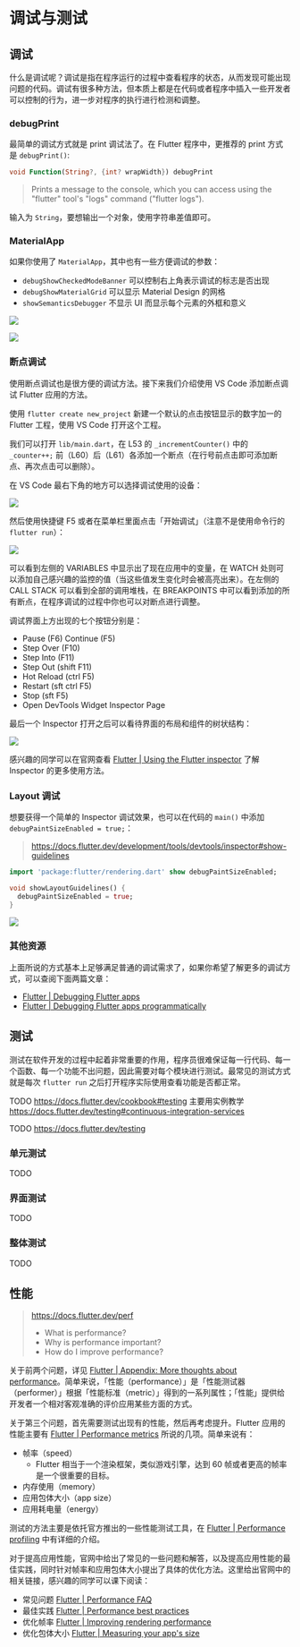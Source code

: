 # 调试与测试

## 调试

什么是调试呢？调试是指在程序运行的过程中查看程序的状态，从而发现可能出现问题的代码。调试有很多种方法，但本质上都是在代码或者程序中插入一些开发者可以控制的行为，进一步对程序的执行进行检测和调整。

### debugPrint

最简单的调试方式就是 print 调试法了。在 Flutter 程序中，更推荐的 print 方式是 `debugPrint()`:

```dart
void Function(String?, {int? wrapWidth}) debugPrint
```

> Prints a message to the console, which you can access using the "flutter" tool's "logs" command ("flutter logs").

输入为 `String`，要想输出一个对象，使用字符串差值即可。

### MaterialApp

如果你使用了 `MaterialApp`，其中也有一些方便调试的参数：

- `debugShowCheckedModeBanner` 可以控制右上角表示调试的标志是否出现
- `debugShowMaterialGrid` 可以显示 Material Design 的网格
- `showSemanticsDebugger` 不显示 UI 而显示每个元素的外框和意义

![](images-debug/debugShowMaterialGrid.png)

![](images-debug/showSemanticsDebugger.png)

### 断点调试

使用断点调试也是很方便的调试方法。接下来我们介绍使用 VS Code 添加断点调试 Flutter 应用的方法。

使用 `flutter create new_project` 新建一个默认的点击按钮显示的数字加一的 Flutter 工程，使用 VS Code 打开这个工程。

我们可以打开 `lib/main.dart`，在 L53 的 `_incrementCounter()` 中的 `_counter++;` 前（L60）后（L61）各添加一个断点（在行号前点击即可添加断点、再次点击可以删除）。

在 VS Code 最右下角的地方可以选择调试使用的设备：

![](images-debug/select-device.png)

然后使用快捷键 F5 或者在菜单栏里面点击「开始调试」（注意不是使用命令行的 `flutter run`）：

![](images-debug/debug.png)

可以看到左侧的 VARIABLES 中显示出了现在应用中的变量，在 WATCH 处则可以添加自己感兴趣的监控的值（当这些值发生变化时会被高亮出来）。在左侧的 CALL STACK 可以看到全部的调用堆栈，在 BREAKPOINTS 中可以看到添加的所有断点，在程序调试的过程中你也可以对断点进行调整。

调试界面上方出现的七个按钮分别是：

- Pause (F6) Continue (F5)
- Step Over (F10)
- Step Into (F11)
- Step Out (shift F11)
- Hot Reload (ctrl F5)
- Restart (sft ctrl F5)
- Stop (sft F5)
- Open DevTools Widget Inspector Page

最后一个 Inspector 打开之后可以看待界面的布局和组件的树状结构：

![](images-debug/inspector.png)

感兴趣的同学可以在官网查看 [Flutter | Using the Flutter inspector](https://docs.flutter.dev/development/tools/devtools/inspector) 了解 Inspector 的更多使用方法。

### Layout 调试

想要获得一个简单的 Inspector 调试效果，也可以在代码的 `main()` 中添加 `debugPaintSizeEnabled = true;`：

> https://docs.flutter.dev/development/tools/devtools/inspector#show-guidelines

```dart
import 'package:flutter/rendering.dart' show debugPaintSizeEnabled;

void showLayoutGuidelines() {
  debugPaintSizeEnabled = true;
}
```

![](images-debug/debugPaintSizeEnabled.png)

### 其他资源

上面所说的方式基本上足够满足普通的调试需求了，如果你希望了解更多的调试方式，可以查阅下面两篇文章：

- [Flutter | Debugging Flutter apps](https://docs.flutter.dev/testing/debugging)
- [Flutter | Debugging Flutter apps programmatically](https://docs.flutter.dev/testing/code-debugging)

## 测试

测试在软件开发的过程中起着非常重要的作用，程序员很难保证每一行代码、每一个函数、每一个功能不出问题，因此需要对每个模块进行测试。最常见的测试方式就是每次 `flutter run` 之后打开程序实际使用查看功能是否都正常。

TODO https://docs.flutter.dev/cookbook#testing 主要用实例教学 https://docs.flutter.dev/testing#continuous-integration-services

TODO https://docs.flutter.dev/testing

### 单元测试

TODO

### 界面测试

TODO

### 整体测试

TODO

## 性能

> https://docs.flutter.dev/perf
>
> - What is performance?
> - Why is performance important?
> - How do I improve performance?

关于前两个问题，详见 [Flutter | Appendix: More thoughts about performance](https://docs.flutter.dev/perf/appendix)。简单来说，「性能（performance）」是「性能测试器（performer）」根据「性能标准（metric）」得到的一系列属性；「性能」提供给开发者一个相对客观准确的评价应用某些方面的方式。

关于第三个问题，首先需要测试出现有的性能，然后再考虑提升。Flutter 应用的性能主要有 [Flutter | Performance metrics](https://docs.flutter.dev/perf/metrics) 所说的几项。简单来说有：

- 帧率（speed）
    - Flutter 相当于一个渲染框架，类似游戏引擎，达到 60 帧或者更高的帧率是一个很重要的目标。
- 内存使用（memory）
- 应用包体大小（app size）
- 应用耗电量（energy）

测试的方法主要是依托官方推出的一些性能测试工具，在 [Flutter | Performance profiling](https://docs.flutter.dev/perf/ui-performance) 中有详细的介绍。

对于提高应用性能，官网中给出了常见的一些问题和解答，以及提高应用性能的最佳实践，同时针对帧率和应用包体大小提出了具体的优化方法。这里给出官网中的相关链接，感兴趣的同学可以课下阅读：

- 常见问题 [Flutter | Performance FAQ](https://docs.flutter.dev/perf/faq)
- 最佳实践 [Flutter | Performance best practices](https://docs.flutter.dev/perf/best-practices)
- 优化帧率 [Flutter | Improving rendering performance](https://docs.flutter.dev/perf/rendering-performance)
- 优化包体大小 [Flutter | Measuring your app's size](https://docs.flutter.dev/perf/app-size)
